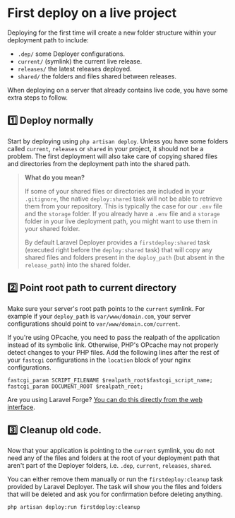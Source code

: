 # First deploy on a live project

Deploying for the first time will create a new folder structure within your deployment path to include:
* `.dep/` some Deployer configurations.
* `current/` (symlink) the current live release.
* `releases/` the latest releases deployed.
* `shared/` the folders and files shared between releases.

When deploying on a server that already contains live code, you have some extra steps to follow.

## 1️⃣ Deploy normally
Start by deploying using `php artisan deploy`. Unless you have some folders called `current`, `releases` or `shared` in your project, it should not be a problem. The first deployment will also take care of copying shared files and directories from the deployment path into the shared path.

> **What do you mean?**
> 
> If some of your shared files or directories are included in your `.gitignore`, the native `deploy:shared` task will not be able to retrieve them from your repository. This is typically the case for our `.env` file and the `storage` folder. If you already have a `.env` file and a `storage` folder in your live deployment path, you might want to use them in your shared folder.
> 
> By default Laravel Deployer provides a `firstdeploy:shared` task (executed right before the `deploy:shared` task) that will copy any shared files and folders present in the `deploy_path` (but absent in the `release_path`) into the shared folder.

## 2️⃣ Point root path to current directory
Make sure your server's root path points to the `current` symlink. For example if your `deploy_path` is `var/www/domain.com`, your server configurations should point to `var/www/domain.com/current`.

If you're using OPcache, you need to pass the realpath of the application instead of its symbolic link. Otherwise, PHP's OPcache may not properly detect changes to your PHP files. Add the following lines after the rest of your `fastcgi` configurations in the `location` block of your nginx configurations.

```nginx
fastcgi_param SCRIPT_FILENAME $realpath_root$fastcgi_script_name;
fastcgi_param DOCUMENT_ROOT $realpath_root;
```

Are you using Laravel Forge? [You can do this directly from the web interface](how-to-forge.md#update-web-directory).

## 3️⃣ Cleanup old code.
Now that your application is pointing to the `current` symlink, you do not need any of the files and folders at the root of your deployment path that aren't part of the Deployer folders, i.e. `.dep`, `current`, `releases`, `shared`.

You can either remove them manually or run the `firstdeploy:cleanup` task provided by Laravel Deployer. The task will show you the files and folders that will be deleted and ask you for confirmation before deleting anything.

```bash
php artisan deploy:run firstdeploy:cleanup
```